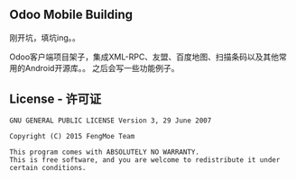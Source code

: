 ## Odoo Mobile Building
刚开坑，填坑ing。。

Odoo客户端项目架子，集成XML-RPC、友盟、百度地图、扫描条码以及其他常用的Android开源库。。
之后会写一些功能例子。

## License - 许可证

```
GNU GENERAL PUBLIC LICENSE Version 3, 29 June 2007

Copyright (C) 2015 FengMoe Team

This program comes with ABSOLUTELY NO WARRANTY.
This is free software, and you are welcome to redistribute it under certain conditions.
```